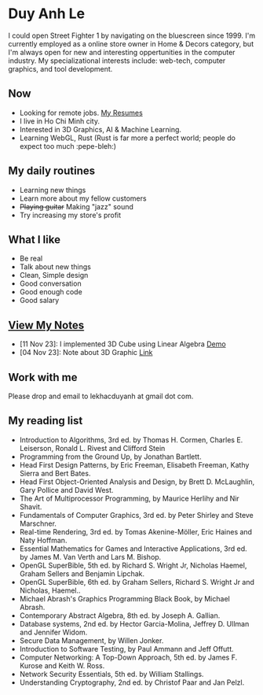 # Duy Anh Le

I could open Street Fighter 1 by navigating on the bluescreen since 1999.
I'm currently employed as a online store owner in Home & Decors category, but I'm always open for new and interesting oppertunities in the computer industry.
My specializational interests include: web-tech, computer graphics, and tool development.

## Now

- Looking for remote jobs. [My Resumes](https://0xlkda.github.io/resume/short.pdf)
- I live in Ho Chi Minh city.
- Interested in 3D Graphics, AI & Machine Learning.
- Learning WebGL, Rust (Rust is far more a perfect world; people do expect too much :pepe-bleh:)

## My daily routines

- Learning new things
- Learn more about my fellow customers
- ~~Playing guitar~~ Making "jazz" sound
- Try increasing my store's profit

## What I like

- Be real
- Talk about new things
- Clean, Simple design
- Good conversation
- Good enough code
- Good salary

## [View My Notes](https://github.com/0xlkda/notes)

- [11 Nov 23]: I implemented 3D Cube using Linear Algebra [Demo](https://0xlkda.github.io/notes/latest/3d.html) 
- [04 Nov 23]: Note about 3D Graphic [Link](https://github.com/0xlkda/notes/blob/main/docs/latest/latest.md) 

## Work with me

Please drop and email to lekhacduyanh at gmail dot com.

## My reading list
 
- Introduction to Algorithms, 3rd ed. by Thomas H. Cormen, Charles E. Leiserson, Ronald L. Rivest and Clifford Stein
- Programming from the Ground Up, by Jonathan Bartlett.
- Head First Design Patterns, by Eric Freeman, Elisabeth Freeman, Kathy Sierra and Bert Bates.
- Head First Object-Oriented Analysis and Design, by Brett D. McLaughlin, Gary Pollice and David West.
- The Art of Multiprocessor Programming, by Maurice Herlihy and Nir Shavit.
- Fundamentals of Computer Graphics, 3rd ed. by Peter Shirley and Steve Marschner.
- Real-time Rendering, 3rd ed. by Tomas Akenine-Möller, Eric Haines and Naty Hoffman.
- Essential Mathematics for Games and Interactive Applications, 3rd ed. by James M. Van Verth and Lars M. Bishop.
- OpenGL SuperBible, 5th ed. by Richard S. Wright Jr, Nicholas Haemel, Graham Sellers and Benjamin Lipchak.
- OpenGL SuperBible, 6th ed. by Graham Sellers, Richard S. Wright Jr and Nicholas, Haemel..
- Michael Abrash's Graphics Programming Black Book, by Michael Abrash.
- Contemporary Abstract Algebra, 8th ed. by Joseph A. Gallian.
- Database systems, 2nd ed. by Hector Garcia-Molina, Jeffrey D. Ullman and Jennifer Widom.
- Secure Data Management, by Willen Jonker.
- Introduction to Software Testing, by Paul Ammann and Jeff Offutt.
- Computer Networking: A Top-Down Approach, 5th ed. by James F. Kurose and Keith W. Ross.
- Network Security Essentials, 5th ed. by William Stallings.
- Understanding Cryptography, 2nd ed. by Christof Paar and Jan Pelzl.
